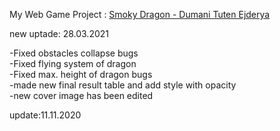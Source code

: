 My Web Game Project  :   <a href="https://jashinjashua.github.io/smoky-dragon/">Smoky Dragon - Dumani Tuten Ejderya </a>


new uptade: 28.03.2021

-Fixed obstacles collapse bugs</br>
-Fixed flying system of dragon</br>
-Fixed max. height of dragon bugs</br>
-made new final result table and add style with opacity</br>
-new cover image has been edited</br>


update:11.11.2020

